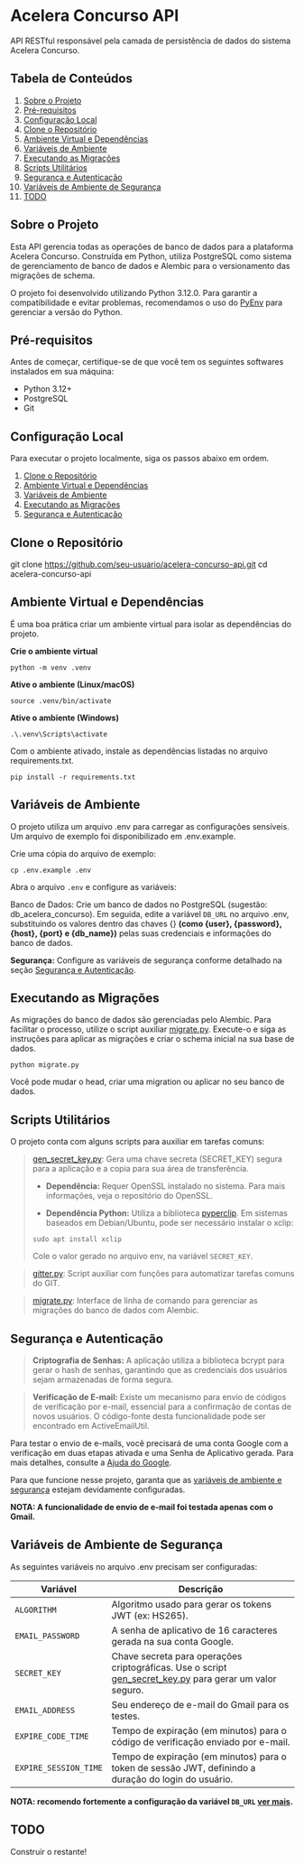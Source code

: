 # Acelera Concurso API
API RESTful responsável pela camada de persistência de dados do sistema Acelera Concurso.

## Tabela de Conteúdos
1. [Sobre o Projeto](#sobre-o-projeto)
2. [Pré-requisitos](#pré-requisitos)
3. [Configuração Local](#configuração-local)
4. [Clone o Repositório](#clone-o-repositório)
5. [Ambiente Virtual e Dependências](#ambiente-virtual-e-dependências)
6. [Variáveis de Ambiente](#variáveis-de-ambiente)
7. [Executando as Migrações](#executando-as-migrações)
8. [Scripts Utilitários](#scripts-utilitários)
9. [Segurança e Autenticação](#segurança-e-autenticação)
10. [Variáveis de Ambiente de Segurança](#variáveis-de-ambiente-de-segurança)
10. [TODO](#todo)

## Sobre o Projeto
Esta API gerencia todas as operações de banco de dados para a plataforma Acelera Concurso. Construída em Python, utiliza PostgreSQL como sistema de gerenciamento de banco de dados e Alembic para o versionamento das migrações de schema.

O projeto foi desenvolvido utilizando Python 3.12.0. Para garantir a compatibilidade e evitar problemas, recomendamos o uso do [PyEnv](https://github.com/pyenv/pyenv) para gerenciar a versão do Python.

## Pré-requisitos
Antes de começar, certifique-se de que você tem os seguintes softwares instalados em sua máquina:

* Python 3.12+ 
* PostgreSQL 
* Git

## Configuração Local
Para executar o projeto localmente, siga os passos abaixo em ordem.
1. [Clone o Repositório](#clone-o-repositório)
2. [Ambiente Virtual e Dependências](#ambiente-virtual-e-dependências)
3. [Variáveis de Ambiente](#variáveis-de-ambiente)
4. [Executando as Migrações](#executando-as-migrações)
5. [Segurança e Autenticação](#segurança-e-autenticação)

## Clone o Repositório
git clone https://github.com/seu-usuario/acelera-concurso-api.git
cd acelera-concurso-api 

## Ambiente Virtual e Dependências
É uma boa prática criar um ambiente virtual para isolar as dependências do projeto.

**Crie o ambiente virtual**
```commandline
python -m venv .venv
```

**Ative o ambiente (Linux/macOS)**
```commandline
source .venv/bin/activate
```

**Ative o ambiente (Windows)**
```
.\.venv\Scripts\activate
```

Com o ambiente ativado, instale as dependências listadas no arquivo requirements.txt.

```commandline
pip install -r requirements.txt
```

## Variáveis de Ambiente
O projeto utiliza um arquivo .env para carregar as configurações sensíveis. Um arquivo de exemplo foi disponibilizado em .env.example.

Crie uma cópia do arquivo de exemplo:

```commandline
cp .env.example .env
```

Abra o arquivo `.env` e configure as variáveis:

Banco de Dados: Crie um banco de dados no PostgreSQL (sugestão: db_acelera_concurso). Em seguida, edite a variável `DB_URL` no arquivo .env, substituindo os valores dentro das chaves {} **(como {user}, {password}, {host}, {port} e {db_name})**
pelas suas credenciais e informações do banco de dados.

**Segurança:** Configure as variáveis de segurança conforme detalhado na seção [Segurança e Autenticação](#segurança-e-autenticação). 

## Executando as Migrações
As migrações do banco de dados são gerenciadas pelo Alembic. Para facilitar o processo, utilize o script auxiliar [migrate.py](migrate.py). Execute-o e siga as instruções para aplicar as migrações e criar o schema inicial na sua base de dados.

```commandline
python migrate.py
```
Você pode mudar o head, criar uma migration ou aplicar no seu banco de dados.

## Scripts Utilitários
O projeto conta com alguns scripts para auxiliar em tarefas comuns:

> [gen_secret_key.py](gen_secret_key.py): Gera uma chave secreta (SECRET_KEY) segura para a aplicação e a copia para sua área de transferência. 
>
> * **Dependência:** Requer OpenSSL instalado no sistema. Para mais informações, veja o repositório do OpenSSL. 
>
> * **Dependência Python:** Utiliza a biblioteca [pyperclip](https://github.com/asweigart/pyperclip). Em sistemas baseados em Debian/Ubuntu, pode ser necessário instalar o xclip:
> 
> ```commandline
> sudo apt install xclip
> ```
> Cole o valor gerado no arquivo env, na variável `SECRET_KEY`.

> [gitter.py](gitter.py): Script auxiliar com funções para automatizar tarefas comuns do GIT.

> [migrate.py](migrate.py): Interface de linha de comando para gerenciar as migrações do banco de dados com Alembic.

## Segurança e Autenticação
> **Criptografia de Senhas:**
A aplicação utiliza a biblioteca bcrypt para gerar o hash de senhas, garantindo que as credenciais dos usuários sejam armazenadas de forma segura.

> **Verificação de E-mail:**
Existe um mecanismo para envio de códigos de verificação por e-mail, essencial para a confirmação de contas de novos usuários. O código-fonte desta funcionalidade pode ser encontrado em ActiveEmailUtil.

Para testar o envio de e-mails, você precisará de uma conta Google com a verificação em duas etapas ativada e uma Senha de Aplicativo gerada. Para mais detalhes, consulte a [Ajuda do Google](https://support.google.com/mail/answer/185833?hl=pt-BR).

Para que funcione nesse projeto, garanta que as [variáveis de ambiente e segurança](#variáveis-de-ambiente-de-segurança) estejam devidamente configuradas.

**NOTA: A funcionalidade de envio de e-mail foi testada apenas com o Gmail.**

## Variáveis de Ambiente de Segurança
As seguintes variáveis no arquivo .env precisam ser configuradas:

| Variável               | Descrição                                                                                                                     |
|------------------------|-------------------------------------------------------------------------------------------------------------------------------|
| `ALGORITHM`            | Algoritmo usado para gerar os tokens JWT (ex: HS265).                                                                         |
| `EMAIL_PASSWORD`       |  A senha de aplicativo de 16 caracteres gerada na sua conta Google.                                                           |
| `SECRET_KEY`           |  Chave secreta para operações criptográficas. Use o script [gen_secret_key.py](gen_secret_key.py) para gerar um valor seguro. |
| `EMAIL_ADDRESS`        |  Seu endereço de e-mail do Gmail para os testes.                                                                              |
| `EXPIRE_CODE_TIME`     |  Tempo de expiração (em minutos) para o código de verificação enviado por e-mail.                                             |
|  `EXPIRE_SESSION_TIME` |  Tempo de expiração (em minutos) para o token de sessão JWT, definindo a duração do login do usuário.                         |

**NOTA: recomendo fortemente a configuração da variável `DB_URL` [ver mais](#variáveis-de-ambiente).**

## TODO
Construir o restante!